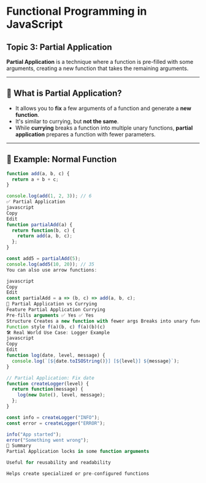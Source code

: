 # Functional Programming in JavaScript  

## Topic 3: Partial Application

**Partial Application** is a technique where a function is pre-filled with some arguments, creating a new function that takes the remaining arguments.

---

## 🔹 What is Partial Application?

- It allows you to **fix** a few arguments of a function and generate a **new function**.
- It's similar to currying, but **not the same**.
- While **currying** breaks a function into multiple unary functions, **partial application** prepares a function with fewer parameters.

---

## 🧠 Example: Normal Function

```javascript
function add(a, b, c) {
  return a + b + c;
}

console.log(add(1, 2, 3)); // 6
✅ Partial Application
javascript
Copy
Edit
function partialAdd(a) {
  return function(b, c) {
    return add(a, b, c);
  };
}

const add5 = partialAdd(5);
console.log(add5(10, 20)); // 35
You can also use arrow functions:

javascript
Copy
Edit
const partialAdd = a => (b, c) => add(a, b, c);
🔸 Partial Application vs Currying
Feature Partial Application Currying
Pre-fills arguments ✅ Yes ✅ Yes
Structure Creates a new function with fewer args Breaks into unary functions
Function style f(a)(b, c) f(a)(b)(c)
🛠 Real World Use Case: Logger Example
javascript
Copy
Edit
function log(date, level, message) {
  console.log(`[${date.toISOString()}] [${level}] ${message}`);
}

// Partial Application: Fix date
function createLogger(level) {
  return function(message) {
    log(new Date(), level, message);
  };
}

const info = createLogger("INFO");
const error = createLogger("ERROR");

info("App started");
error("Something went wrong");
🧾 Summary
Partial Application locks in some function arguments

Useful for reusability and readability

Helps create specialized or pre-configured functions

